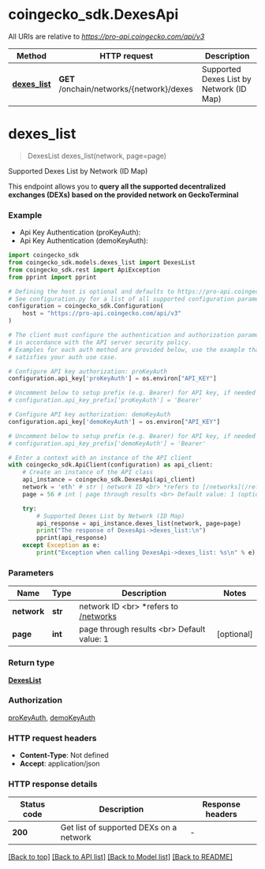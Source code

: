 # coingecko_sdk.DexesApi

All URIs are relative to *https://pro-api.coingecko.com/api/v3*

Method | HTTP request | Description
------------- | ------------- | -------------
[**dexes_list**](DexesApi.md#dexes_list) | **GET** /onchain/networks/{network}/dexes | Supported Dexes List by Network (ID Map)


# **dexes_list**
> DexesList dexes_list(network, page=page)

Supported Dexes List by Network (ID Map)

This endpoint allows you to **query all the supported decentralized exchanges (DEXs) based on the provided network on GeckoTerminal**

### Example

* Api Key Authentication (proKeyAuth):
* Api Key Authentication (demoKeyAuth):

```python
import coingecko_sdk
from coingecko_sdk.models.dexes_list import DexesList
from coingecko_sdk.rest import ApiException
from pprint import pprint

# Defining the host is optional and defaults to https://pro-api.coingecko.com/api/v3
# See configuration.py for a list of all supported configuration parameters.
configuration = coingecko_sdk.Configuration(
    host = "https://pro-api.coingecko.com/api/v3"
)

# The client must configure the authentication and authorization parameters
# in accordance with the API server security policy.
# Examples for each auth method are provided below, use the example that
# satisfies your auth use case.

# Configure API key authorization: proKeyAuth
configuration.api_key['proKeyAuth'] = os.environ["API_KEY"]

# Uncomment below to setup prefix (e.g. Bearer) for API key, if needed
# configuration.api_key_prefix['proKeyAuth'] = 'Bearer'

# Configure API key authorization: demoKeyAuth
configuration.api_key['demoKeyAuth'] = os.environ["API_KEY"]

# Uncomment below to setup prefix (e.g. Bearer) for API key, if needed
# configuration.api_key_prefix['demoKeyAuth'] = 'Bearer'

# Enter a context with an instance of the API client
with coingecko_sdk.ApiClient(configuration) as api_client:
    # Create an instance of the API class
    api_instance = coingecko_sdk.DexesApi(api_client)
    network = 'eth' # str | network ID <br> *refers to [/networks](/reference/networks-list)
    page = 56 # int | page through results <br> Default value: 1 (optional)

    try:
        # Supported Dexes List by Network (ID Map)
        api_response = api_instance.dexes_list(network, page=page)
        print("The response of DexesApi->dexes_list:\n")
        pprint(api_response)
    except Exception as e:
        print("Exception when calling DexesApi->dexes_list: %s\n" % e)
```



### Parameters


Name | Type | Description  | Notes
------------- | ------------- | ------------- | -------------
 **network** | **str**| network ID &lt;br&gt; *refers to [/networks](/reference/networks-list) | 
 **page** | **int**| page through results &lt;br&gt; Default value: 1 | [optional] 

### Return type

[**DexesList**](DexesList.md)

### Authorization

[proKeyAuth](../README.md#proKeyAuth), [demoKeyAuth](../README.md#demoKeyAuth)

### HTTP request headers

 - **Content-Type**: Not defined
 - **Accept**: application/json

### HTTP response details

| Status code | Description | Response headers |
|-------------|-------------|------------------|
**200** | Get list of supported DEXs on a network |  -  |

[[Back to top]](#) [[Back to API list]](../README.md#documentation-for-api-endpoints) [[Back to Model list]](../README.md#documentation-for-models) [[Back to README]](../README.md)

